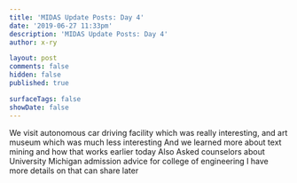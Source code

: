 ```yaml
---
title: 'MIDAS Update Posts: Day 4'
date: '2019-06-27 11:33pm'
description: 'MIDAS Update Posts: Day 4'
author: x-ry	

layout: post
comments: false
hidden: false
published: true

surfaceTags: false
showDate: false
---
```


We visit autonomous car driving facility which was really interesting, and art museum which was much less interesting
And we learned more about text mining and how that works earlier today
Also
Asked counselors about University Michigan admission advice for college of engineering
I have more details on that can share later